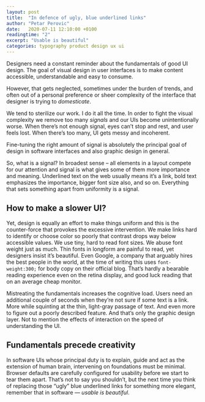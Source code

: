```yaml
---
layout: post
title:  "In defence of ugly, blue underlined links"
author: "Petar Perovic"
date:   2020-07-11 12:10:00 +0100
readingtime: "2"
excerpt: "Usable is beautiful"
categories: typography product design ux ui
---
```


Designers need a constant reminder about the fundamentals of good UI design. The goal of visual design in user interfaces is to make content accessible, understandable and easy to consume.

However, that gets neglected, sometimes under the burden of trends, and often out of a personal preference or sheer complexity of the interface that designer is trying to _domesticate_.

We tend to sterilize our work. I do it all the time. In order to fight the visual complexity we remove too many _signals_ and our UIs become unintentionally worse. When there’s not enough signal, eyes can’t stop and rest, and user feels lost. When there’s too many, UI gets messy and incoherent.

Fine-tuning the right amount of signal is absolutely the principal goal of design in software interfaces and also graphic design in general.

So, what is a signal? In broadest sense – all elements in a layout compete for our attention and signal is what gives some of them more importance and meaning. Underlined text on the web usually means it’s a link, bold text emphasizes the importance, bigger font size also, and so on. Everything that sets something apart from uniformity is a signal.

## How to make a slower UI?

Yet, design is equally an effort to make things uniform and this is the counter-force that provokes the excessive intervention. We make links hard to identify or choose color so poorly that contrast drops way below accessible values. We use tiny, hard to read font sizes. We abuse font weight just as much. Thin fonts in longform are painful to read, yet designers insist  it’s beautiful. Even Google, a company that arguably hires the best people in the world, at the time of writing this uses `font-weight:300;` for body copy on their official blog. That’s hardly a bearable reading experience even on the retina display, and good luck reading that on an average cheap monitor.

Mistreating the fundamentals increases the cognitive load. Users need an additional couple of seconds when they’re not sure if some text is a link. More while squinting at the thin, light-gray passage of text. And even more to figure out a poorly described feature. And that’s only the graphic design layer. Not to mention the effects of interaction on the speed of understanding the UI.

## Fundamentals precede creativity

In software UIs whose principal duty is to explain, guide and act as the extension of human brain, intervening on foundations must be minimal. Browser defaults are carefully configured for usability before we start to tear them apart. That’s not to say you shouldn’t, but the next time you think of replacing those “ugly” blue underlined links for something more elegant, remember that in software — _usable is beautiful_.